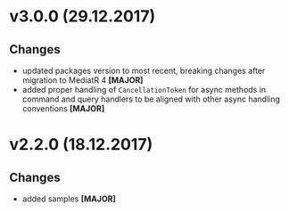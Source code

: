 ﻿# v3.0.0 (29.12.2017)

## Changes

* updated packages version to most recent, breaking changes after migration to MediatR 4 **[MAJOR]**
* added proper handling of `CancellationToken` for async methods in command and query handlers to be aligned with other async handling conventions **[MAJOR]**

# v2.2.0 (18.12.2017)

## Changes

* added samples **[MAJOR]**
